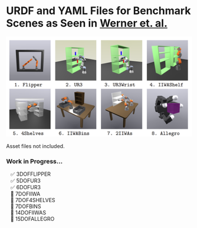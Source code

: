 # URDF and YAML Files for Benchmark Scenes as Seen in [Werner et. al.](https://groups.csail.mit.edu/robotics-center/public_papers/Werner24.pdf)

![Alt text](image.png)

Asset files not included.

### Work in Progress...
&nbsp;&nbsp;&nbsp;✅ 3DOFFLIPPER<br>
&nbsp;&nbsp;&nbsp;✅ 5DOFUR3<br>
&nbsp;&nbsp;&nbsp;✅ 6DOFUR3<br>
&nbsp;&nbsp;&nbsp;🚧 7DOFIIWA<br>
&nbsp;&nbsp;&nbsp;🚧 7DOF4SHELVES<br>
&nbsp;&nbsp;&nbsp;🚧 7DOFBINS<br>
&nbsp;&nbsp;&nbsp;🚧 14DOFIIWAS<br>
&nbsp;&nbsp;&nbsp;🚧 15DOFALLEGRO<br>
